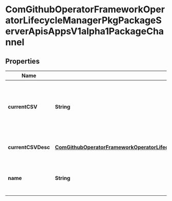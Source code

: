 
# ComGithubOperatorFrameworkOperatorLifecycleManagerPkgPackageServerApisAppsV1alpha1PackageChannel

## Properties
Name | Type | Description | Notes
------------ | ------------- | ------------- | -------------
**currentCSV** | **String** | CurrentCSV defines a reference to the CSV holding the version of this package currently for the channel. | 
**currentCSVDesc** | [**ComGithubOperatorFrameworkOperatorLifecycleManagerPkgPackageServerApisAppsV1alpha1CSVDescription**](ComGithubOperatorFrameworkOperatorLifecycleManagerPkgPackageServerApisAppsV1alpha1CSVDescription.md) | CurrentCSVSpec holds the spec of the current CSV |  [optional]
**name** | **String** | Name is the name of the channel, e.g. &#x60;alpha&#x60; or &#x60;stable&#x60; | 




